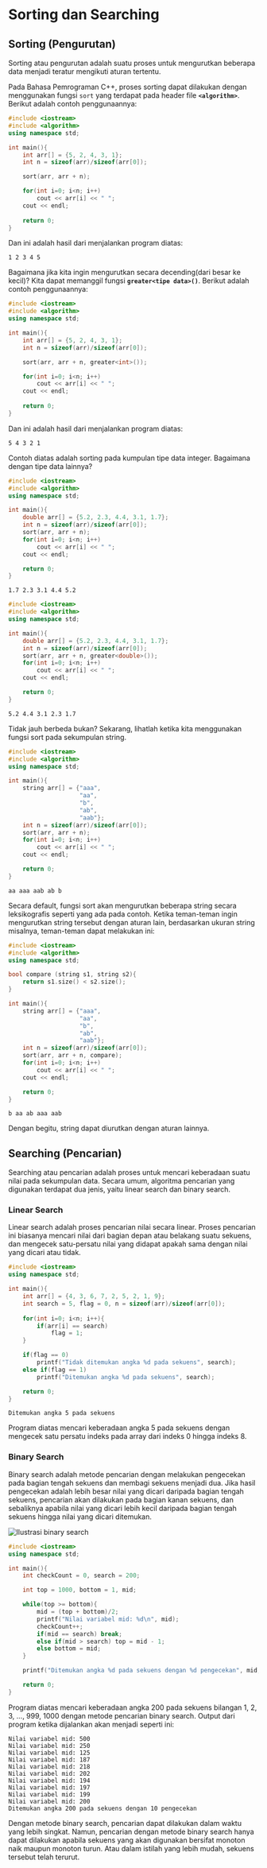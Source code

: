 # Sorting dan Searching

## **Sorting (Pengurutan)**

Sorting atau pengurutan adalah suatu proses untuk mengurutkan beberapa data menjadi teratur mengikuti aturan tertentu.

Pada Bahasa Pemrograman C++, proses sorting dapat dilakukan dengan menggunakan fungsi `sort` yang terdapat pada header file **`<algorithm>`**. Berikut adalah contoh penggunaannya:

```C++
#include <iostream>
#include <algorithm>
using namespace std;

int main(){
    int arr[] = {5, 2, 4, 3, 1};
    int n = sizeof(arr)/sizeof(arr[0]);

    sort(arr, arr + n);

    for(int i=0; i<n; i++)
        cout << arr[i] << " ";
    cout << endl;
    
    return 0;
}
```

Dan ini adalah hasil dari menjalankan program diatas:

```
1 2 3 4 5
```

Bagaimana jika kita ingin mengurutkan secara decending(dari besar ke kecil)? Kita dapat memanggil fungsi **`greater<tipe data>()`**. Berikut adalah contoh penggunaannya:

```C++
#include <iostream>
#include <algorithm>
using namespace std;

int main(){
    int arr[] = {5, 2, 4, 3, 1};
    int n = sizeof(arr)/sizeof(arr[0]);

    sort(arr, arr + n, greater<int>());

    for(int i=0; i<n; i++)
        cout << arr[i] << " ";
    cout << endl;
    
    return 0;
}
```

Dan ini adalah hasil dari menjalankan program diatas:

```
5 4 3 2 1
```

Contoh diatas adalah sorting pada kumpulan tipe data integer. Bagaimana dengan tipe data lainnya?

```C++
#include <iostream>
#include <algorithm>
using namespace std;

int main(){
    double arr[] = {5.2, 2.3, 4.4, 3.1, 1.7};
    int n = sizeof(arr)/sizeof(arr[0]);
    sort(arr, arr + n);
    for(int i=0; i<n; i++)
        cout << arr[i] << " ";
    cout << endl;

    return 0;
}
```

```
1.7 2.3 3.1 4.4 5.2
```

```C++
#include <iostream>
#include <algorithm>
using namespace std;

int main(){
    double arr[] = {5.2, 2.3, 4.4, 3.1, 1.7};
    int n = sizeof(arr)/sizeof(arr[0]);
    sort(arr, arr + n, greater<double>());
    for(int i=0; i<n; i++)
        cout << arr[i] << " ";
    cout << endl;

    return 0;
}
```

```
5.2 4.4 3.1 2.3 1.7
```

Tidak jauh berbeda bukan? Sekarang, lihatlah ketika kita menggunakan fungsi sort pada sekumpulan string.

```C++
#include <iostream>
#include <algorithm>
using namespace std;

int main(){
    string arr[] = {"aaa",
                    "aa",
                    "b",
                    "ab",
                    "aab"};
    int n = sizeof(arr)/sizeof(arr[0]);
    sort(arr, arr + n);
    for(int i=0; i<n; i++)
        cout << arr[i] << " ";
    cout << endl;

    return 0;
}
```

```
aa aaa aab ab b 
```

Secara default, fungsi sort akan mengurutkan beberapa string secara leksikografis seperti yang ada pada contoh. Ketika teman-teman ingin mengurutkan string tersebut dengan aturan lain, berdasarkan ukuran string misalnya, teman-teman dapat melakukan ini:

```C++
#include <iostream>
#include <algorithm>
using namespace std;

bool compare (string s1, string s2){
    return s1.size() < s2.size();
}

int main(){
    string arr[] = {"aaa",
                    "aa",
                    "b",
                    "ab",
                    "aab"};
    int n = sizeof(arr)/sizeof(arr[0]);
    sort(arr, arr + n, compare);
    for(int i=0; i<n; i++)
        cout << arr[i] << " ";
    cout << endl;

    return 0;
}
```

```
b aa ab aaa aab 
```

Dengan begitu, string dapat diurutkan dengan aturan lainnya.

## **Searching (Pencarian)**

Searching atau pencarian adalah proses untuk mencari keberadaan suatu nilai pada sekumpulan data. Secara umum, algoritma pencarian yang digunakan terdapat dua jenis, yaitu linear search dan binary search.

### **Linear Search**

Linear search adalah proses pencarian nilai secara linear. Proses pencarian ini biasanya mencari nilai dari bagian depan atau belakang suatu sekuens, dan mengecek satu-persatu nilai yang didapat apakah sama dengan nilai yang dicari atau tidak.

```C++
#include <iostream>
using namespace std;

int main(){
    int arr[] = {4, 3, 6, 7, 2, 5, 2, 1, 9};
    int search = 5, flag = 0, n = sizeof(arr)/sizeof(arr[0]);
    
    for(int i=0; i<n; i++){
        if(arr[i] == search)
            flag = 1;
    }

    if(flag == 0)
        printf("Tidak ditemukan angka %d pada sekuens", search);
    else if(flag == 1)
        printf("Ditemukan angka %d pada sekuens", search);

    return 0;
}
```

```
Ditemukan angka 5 pada sekuens
```

Program diatas mencari keberadaan angka 5 pada sekuens dengan mengecek satu persatu indeks pada array dari indeks 0 hingga indeks 8.

### **Binary Search**

Binary search adalah metode pencarian dengan melakukan pengecekan pada bagian tengah sekuens dan membagi sekuens menjadi dua. Jika hasil pengecekan adalah lebih besar nilai yang dicari daripada bagian tengah sekuens, pencarian akan dilakukan pada bagian kanan sekuens, dan sebaliknya apabila nilai yang dicari lebih kecil daripada bagian tengah sekuens hingga nilai yang dicari ditemukan.

![Ilustrasi binary search](https://user-images.githubusercontent.com/86661387/185536916-8c5675c7-55c8-4196-9447-c99497f6cee9.png)


```C++
#include <iostream>
using namespace std;

int main(){
    int checkCount = 0, search = 200;

    int top = 1000, bottom = 1, mid;

    while(top >= bottom){
        mid = (top + bottom)/2;
        printf("Nilai variabel mid: %d\n", mid);
        checkCount++;
        if(mid == search) break;
        else if(mid > search) top = mid - 1;
        else bottom = mid;
    }

    printf("Ditemukan angka %d pada sekuens dengan %d pengecekan", mid, checkCount);

    return 0;
}
```

Program diatas mencari keberadaan angka 200 pada sekuens bilangan 1, 2, 3, ..., 999, 1000 dengan metode pencarian binary search. Output dari program ketika dijalankan akan menjadi seperti ini:

```
Nilai variabel mid: 500
Nilai variabel mid: 250
Nilai variabel mid: 125
Nilai variabel mid: 187
Nilai variabel mid: 218
Nilai variabel mid: 202
Nilai variabel mid: 194
Nilai variabel mid: 197
Nilai variabel mid: 199
Nilai variabel mid: 200
Ditemukan angka 200 pada sekuens dengan 10 pengecekan
```

Dengan metode binary search, pencarian dapat dilakukan dalam waktu yang lebih singkat. Namun, pencarian dengan metode binary search hanya dapat dilakukan apabila sekuens yang akan digunakan bersifat monoton naik maupun monoton turun. Atau dalam istilah yang lebih mudah, sekuens tersebut telah terurut.